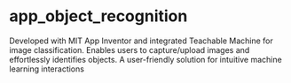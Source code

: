 # app_object_recognition
Developed with MIT App Inventor and integrated Teachable Machine for image classification. Enables users to capture/upload images and effortlessly identifies objects. A user-friendly solution for intuitive machine learning interactions
